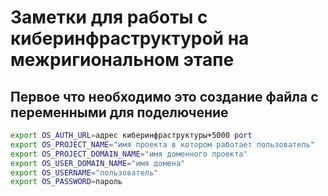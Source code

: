 # Заметки для работы с киберинфраструктурой на межригиональном этапе
## Первое что необходимо это создание файла с переменными для поделючение
``` bash
export OS_AUTH_URL=адрес киберинфраструктуры+5000 port
export OS_PROJECT_NAME="имя проекта в котором работает пользователь"
export OS_PROJECT_DOMAIN_NAME="имя доменного проекта"
export OS_USER_DOMAIN_NAME="имя домена"
export OS_USERNAME="пользователь"
export OS_PASSWORD=пароль
```
